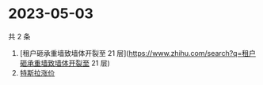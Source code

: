 # 2023-05-03

共 2 条

<!-- BEGIN -->
<!-- 最后更新时间 Wed May 03 2023 03:01:45 GMT+0800 (China Standard Time) -->

1. [租户砸承重墙致墙体开裂至 21
   层](https://www.zhihu.com/search?q=租户砸承重墙致墙体开裂至 21 层)
1. [特斯拉涨价](https://www.zhihu.com/search?q=特斯拉涨价)

<!-- END -->
